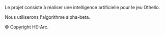 Le projet consiste à réaliser une intelligence artificielle pour le jeu Othello.

Nous utiliserons l'algorithme alpha-beta.


© Copyright HE-Arc.